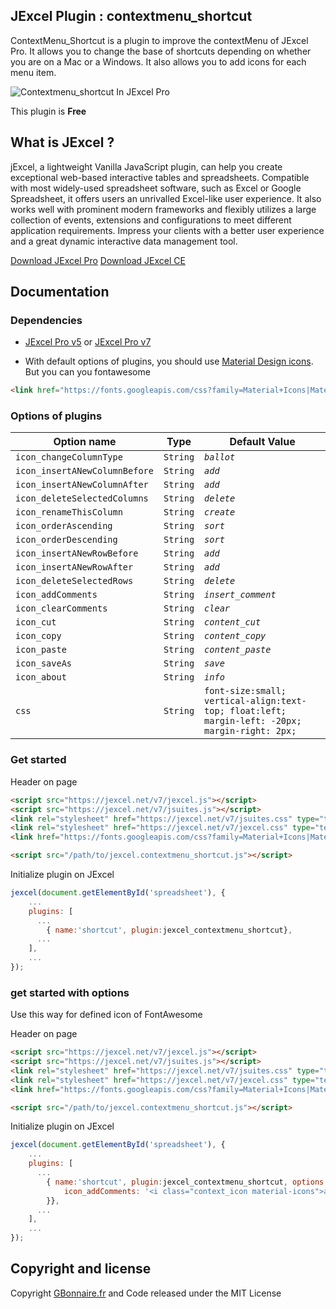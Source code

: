 ## JExcel Plugin : contextmenu_shortcut

ContextMenu_Shortcut is a plugin to improve the contextMenu of JExcel Pro. It allows you to change the base of shortcuts depending on whether you are on a Mac or a Windows. It also allows you to add icons for each menu item.

![Contextmenu_shortcut In JExcel Pro](https://i.ibb.co/2tzfMhJ/Jexcel-plugin-contextmenu-shortcut.png)

This plugin is **Free**

## What is JExcel ?

jExcel, a lightweight Vanilla JavaScript plugin, can help you create exceptional web-based interactive tables and spreadsheets. Compatible with most widely-used spreadsheet software, such as Excel or Google Spreadsheet, it offers users an unrivalled Excel-like user experience. It also works well with prominent modern frameworks and flexibly utilizes a large collection of events, extensions and configurations to meet different application requirements. Impress your clients with a better user experience and a great dynamic interactive data management tool.

[Download JExcel Pro](https://www.jexcel.net) [Download JExcel CE](https://bossanova.uk/jexcel/)

## Documentation

### Dependencies

- [JExcel Pro v5](https://www.jexcel.net/v5) or [JExcel Pro v7](https://www.jexcel.net/v7)

- With default options of plugins, you should use [Material Design icons](https://material.io/resources/icons/). But you can you fontawesome

```HTML
<link href="https://fonts.googleapis.com/css?family=Material+Icons|Material+Icons+Outlined|Material+Icons+Two+Tone|Material+Icons+Round|Material+Icons+Sharp" rel="stylesheet">
 ```   

### Options of plugins

<table>
	<thead>
		<tr>
			<th>Option name</th>
			<th>Type</th>
			<th>Default Value</th>
		</tr>
	</thead>
	<tbody>
		<tr>
			<td><code>icon_changeColumnType</code></td>
			<td><code>String</code></td>
			<td><code><i class="context_icon material-icons">ballot</i></code></td>
		</tr>
		<tr>
			<td><code>icon_insertANewColumnBefore</code></td>
			<td><code>String</code></td>
			<td><code><i class="context_icon material-icons">add</i></code></td>
		</tr>
		<tr>
			<td><code>icon_insertANewColumnAfter</code></td>
			<td><code>String</code></td>
			<td><code><i class="context_icon material-icons">add</i></code></td>
		</tr>
		<tr>
			<td><code>icon_deleteSelectedColumns</code></td>
			<td><code>String</code></td>
			<td><code><i class="context_icon material-icons">delete</i></code></td>
		</tr>
		<tr>
			<td><code>icon_renameThisColumn</code></td>
			<td><code>String</code></td>
			<td><code><i class="context_icon material-icons">create</i></code></td>
		</tr>
		<tr>
			<td><code>icon_orderAscending</code></td>
			<td><code>String</code></td>
			<td><code><i class="context_icon material-icons">sort</i></code></td>
		</tr>
		<tr>
			<td><code>icon_orderDescending</code></td>
			<td><code>String</code></td>
			<td><code><i class="context_icon material-icons">sort</i></code></td>
		</tr>
		<tr>
			<td><code>icon_insertANewRowBefore</code></td>
			<td><code>String</code></td>
			<td><code><i class="context_icon material-icons">add</i></code></td>
		</tr>
		<tr>
			<td><code>icon_insertANewRowAfter</code></td>
			<td><code>String</code></td>
			<td><code><i class="context_icon material-icons">add</i></code></td>
		</tr>
		<tr>
			<td><code>icon_deleteSelectedRows</code></td>
			<td><code>String</code></td>
			<td><code><i class="context_icon material-icons">delete</i></code></td>
		</tr>
		<tr>
			<td><code>icon_addComments</code></td>
			<td><code>String</code></td>
			<td><code><i class="context_icon material-icons">insert_comment</i></code></td>
		</tr>
		<tr>
			<td><code>icon_clearComments</code></td>
			<td><code>String</code></td>
			<td><code><i class="context_icon material-icons">clear</i></code></td>
		</tr>
		<tr>
			<td><code>icon_cut</code></td>
			<td><code>String</code></td>
			<td><code><i class="context_icon material-icons">content_cut</i></code></td>
		</tr>
		<tr>
			<td><code>icon_copy</code></td>
			<td><code>String</code></td>
			<td><code><i class="context_icon material-icons">content_copy</i></code></td>
		</tr>
		<tr>
			<td><code>icon_paste</code></td>
			<td><code>String</code></td>
			<td><code><i class="context_icon material-icons">content_paste</i></code></td>
		</tr>
		<tr>
			<td><code>icon_saveAs</code></td>
			<td><code>String</code></td>
			<td><code><i class="context_icon material-icons">save</i></code></td>
		</tr>
		<tr>
			<td><code>icon_about</code></td>
			<td><code>String</code></td>
			<td><code><i class="context_icon material-icons">info</i></code></td>
		</tr>
		<tr>
			<td><code>css</code></td>
			<td><code>String</code></td>
			<td><code>font-size:small; vertical-align:text-top; float:left; margin-left: -20px; margin-right: 2px;</code></td>
		</tr>
	</tbody>
</table>

### Get started

Header on page
```HTML
<script src="https://jexcel.net/v7/jexcel.js"></script>
<script src="https://jexcel.net/v7/jsuites.js"></script>
<link rel="stylesheet" href="https://jexcel.net/v7/jsuites.css" type="text/css" />
<link rel="stylesheet" href="https://jexcel.net/v7/jexcel.css" type="text/css" />
<link href="https://fonts.googleapis.com/css?family=Material+Icons|Material+Icons+Outlined|Material+Icons+Two+Tone|Material+Icons+Round|Material+Icons+Sharp" rel="stylesheet">

<script src="/path/to/jexcel.contextmenu_shortcut.js"></script>
```

Initialize plugin on JExcel
```JavaScript
jexcel(document.getElementById('spreadsheet'), {
	...
	plugins: [
      ...
        { name:'shortcut', plugin:jexcel_contextmenu_shortcut},
      ...  
    ],
    ...
});
```

### get started with options

Use this way for defined icon of FontAwesome

Header on page
```HTML
<script src="https://jexcel.net/v7/jexcel.js"></script>
<script src="https://jexcel.net/v7/jsuites.js"></script>
<link rel="stylesheet" href="https://jexcel.net/v7/jsuites.css" type="text/css" />
<link rel="stylesheet" href="https://jexcel.net/v7/jexcel.css" type="text/css" />
<link href="https://fonts.googleapis.com/css?family=Material+Icons|Material+Icons+Outlined|Material+Icons+Two+Tone|Material+Icons+Round|Material+Icons+Sharp" rel="stylesheet">

<script src="/path/to/jexcel.contextmenu_shortcut.js"></script>
```

Initialize plugin on JExcel
```JavaScript
jexcel(document.getElementById('spreadsheet'), {
	...
	plugins: [
      ...
        { name:'shortcut', plugin:jexcel_contextmenu_shortcut, options:{
        	icon_addComments: '<i class="context_icon material-icons">add</i>',
        }},
      ...  
    ],
    ...
});
```

## Copyright and license

Copyright [GBonnaire.fr](https://www.gbonnaire.fr) and Code released under the MIT License